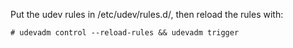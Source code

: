 Put the udev rules in /etc/udev/rules.d/, then reload the rules with:

```
# udevadm control --reload-rules && udevadm trigger
```
